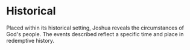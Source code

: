 # Historical

Placed within its historical setting, Joshua reveals the circumstances of God's people. The events described reflect a specific time and place in redemptive history.

